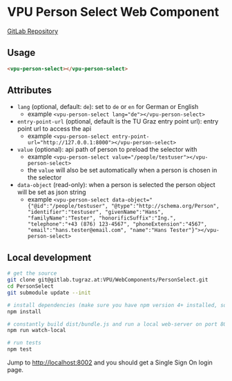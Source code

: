 # VPU Person Select Web Component

[GitLab Repository](https://gitlab.tugraz.at/VPU/WebComponents/PersonSelect)

## Usage

```html
<vpu-person-select></vpu-person-select>
```

## Attributes

- `lang` (optional, default: `de`): set to `de` or `en` for German or English
    - example `<vpu-person-select lang="de"></vpu-person-select>`
- `entry-point-url` (optional, default is the TU Graz entry point url): entry point url to access the api
    - example `<vpu-person-select entry-point-url="http://127.0.0.1:8000"></vpu-person-select>`
- `value` (optional): api path of person to preload the selector with
    - example `<vpu-person-select value="/people/testuser"></vpu-person-select>`
    - the `value` will also be set automatically when a person is chosen in the selector
- `data-object` (read-only): when a person is selected the person object will be set as json string
    - example `<vpu-person-select data-object="{"@id":"/people/testuser", "@type":"http://schema.org/Person", "identifier":"testuser", "givenName":"Hans", "familyName":"Tester", "honorificSuffix":"Ing.", "telephone":"+43 (876) 123-4567", "phoneExtension":"4567", "email":"hans.tester@email.com", "name":"Hans Tester"}"></vpu-person-select>`

## Local development

```bash
# get the source
git clone git@gitlab.tugraz.at:VPU/WebComponents/PersonSelect.git
cd PersonSelect
git submodule update --init

# install dependencies (make sure you have npm version 4+ installed, so symlinks to the git submodules are created automatically)
npm install

# constantly build dist/bundle.js and run a local web-server on port 8002 
npm run watch-local

# run tests
npm test
```

Jump to <http://localhost:8002> and you should get a Single Sign On login page.
